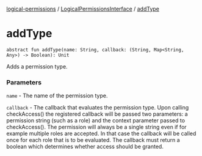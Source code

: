 [logical-permissions](../index.md) / [LogicalPermissionsInterface](index.md) / [addType](.)

# addType

`abstract fun addType(name: String, callback: (String, Map<String, Any>) -> Boolean): Unit`

Adds a permission type.

### Parameters

`name` - The name of the permission type.

`callback` - The callback that evaluates the permission type. Upon calling checkAccess() the registered callback will be passed two parameters: a permission string (such as a role) and the context parameter passed to checkAccess(). The permission will always be a single string even if for example multiple roles are accepted. In that case the callback will be called once for each role that is to be evaluated. The callback must return a boolean which determines whether access should be granted.